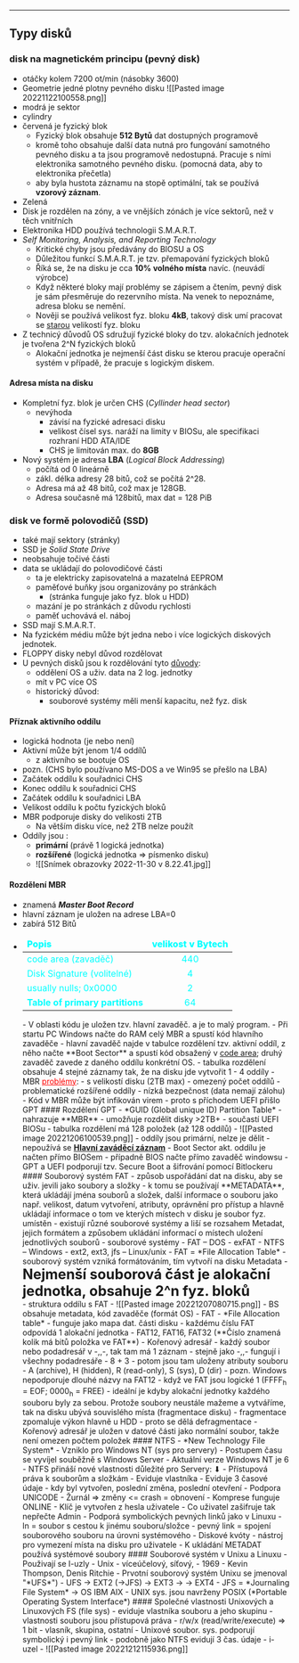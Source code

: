 ---

## Typy disků
### disk na magnetickém principu (pevný disk)
- otáčky kolem 7200 ot/min (násobky 3600)
- Geometrie jedné plotny pevného disku
![[Pasted image 20221122100558.png]]
- modrá je sektor
- cylindry
- červená je fyzický blok
	- Fyzický blok obsahuje **512 Bytů** dat dostupných programově
	- kromě toho obsahuje další data nutná pro fungování samotného pevného disku a ta jsou programově nedostupná. Pracuje s ními elektronika samotného pevného disku. (pomocná data, aby to elektronika přečetla)
	- aby byla hustota záznamu na stopě optimální, tak se používá **vzorový záznam**.
- Zelená 
- Disk je rozdělen na zóny, a ve vnějších zónách je více sektorů, než v těch vnitřních
- Elektronika HDD používá technologii S.M.A.R.T.
- *Self Monitoring, Analysis, and Reporting Technology*
	- Kritické chyby jsou předávány do BIOSU a OS
	- Důležitou funkcí S.M.A.R.T. je tzv. přemapování fyzických bloků
	- Říká se, že na disku je cca **10% volného místa** navíc. (neuvádí výrobce)
	- Když některé bloky mají problémy se zápisem a čtením, pevný disk je sám přesměruje do rezervního místa. Na venek to nepoznáme, adresa bloku se nemění.
	- Nověji se používá velikost fyz. bloku **4kB**, takový disk umí pracovat se <u>starou</u> velikostí fyz. bloku
- Z technicý důvodů OS sdružují fyzické bloky do tzv. alokačních jednotek je tvořena 2^N fyzických bloků
	- Alokační jednotka je nejmenší část disku se kterou pracuje operační systém v případě, že pracuje s logickým diskem.
#### Adresa místa na disku
- Kompletní fyz. blok je určen CHS (*Cyllinder head sector*)
	- nevýhoda
		- závisí na fyzické adresaci disku
		- velikost čísel sys. naráží na limity v BIOSu, ale specifikaci rozhraní HDD ATA/IDE
		- CHS je limitován max. do **8GB**
- Nový systém je adresa **LBA** (*Logical Block Addressing*)
	- počítá od 0 lineárně
	- zákl. délka adresy 28 bitů, což se počítá 2^28. 
	- Adresa má až 48 bitů, což max je 128GB.
	- Adresa současně má 128bitů, max dat = 128 PiB
### disk ve formě polovodičů (SSD)
- také mají sektory (stránky)
- SSD je *Solid State Drive*
- neobsahuje točivé části
- data se ukládají do polovodičové části
	- ta je elektricky zapisovatelná a mazatelná EEPROM
	- paměťové buňky jsou organizovány po stránkách
		- (stránka funguje jako fyz. blok u HDD)
	- mazání je po stránkách z důvodu rychlosti
	- paměť uchovává el. náboj
- SSD mají S.M.A.R.T.
- Na fyzickém médiu může být jedna nebo i více logických diskových jednotek.
- FLOPPY disky nebyl důvod rozdělovat
- U pevných disků jsou k rozdělování tyto <u>důvody</u>:
	- oddělení OS a uživ. data na 2 log. jednotky
	- mít v PC více OS
	- historický důvod:
		- souborové systémy měli menší kapacitu, než fyz. disk
#### Příznak aktivního oddílu
- logická hodnota (je nebo není)
- Aktivní může být jenom 1/4 oddílů
	- z aktivního se bootuje OS
- pozn. (CHS bylo používano MS-DOS a ve Win95 se přešlo na LBA)
- Začátek oddílu k souřadnici CHS
- Konec oddílu k souřadnici CHS
- Začátek oddílu k souřadnici LBA
- Velikost oddílu k počtu fyzických bloků
- MBR podporuje disky do velikosti 2TB
	- Na větším disku více, než 2TB nelze použít
- Oddíly jsou :
	- **primární** (právě 1 logická jednotka)
	- **rozšířené** (logická jednotka => písmenko disku)
	- ![[Snímek obrazovky 2022-11-30 v 8.22.41.jpg]]
#### Rozdělení MBR
- znamená ***Master Boot Record***
- hlavní záznam je uložen na adrese LBA=0
- zabírá 512 Bitů
- <table style="color: aqua;">
	<thead>
		<tr style="font-weight: 800;">
			<td>Popis</td>
			<td>velikost v Bytech</td>
		</tr>
	</thead>
	<tbody>
		<tr>
			<td>code area (zavaděč)</td>
			<td style="text-align: center;">440</td>
		</tr>
		<tr>
			<td>Disk Signature (volitelné)</td>
			<td style="text-align: center;">4</td>
		</tr>
		<tr>
			<td>usually nulls; 0x0000</td>
			<td style="text-align: center;">2</td>
		</tr>
		<tr>
			<td><b>Table of primary partitions</b></td>
			<td style="text-align: center;">64</td>
		</tr>
	</tbody>
</table>
- V oblasti kódu je uložen tzv. hlavní zavaděč. a je to malý program.
- Při startu PC Windows načte do RAM celý MBR a spustí kód hlavního zavaděče
- hlavní zavaděč najde v tabulce rozdělení tzv. aktivní oddíl, z něho načte **Boot Sector** a spustí kód obsažený v <u>code area</u>; druhý zavaděč zavede z daného oddílu konkrétní OS.
- tabulka rozdělení obsahuje 4 stejné záznamy tak, že na disku jde vytvořit 1 - 4 oddíly
- MBR <u style="color: red;">problémy</u>:
	- s velikostí disku (2TB max)
	- omezený počet oddílů
	- problematické rozšířené oddíly
	- nízká bezpečnost (data nemají zálohu)
	- Kód v MBR může být infikován virem
		- proto s příchodem UEFI přišlo GPT
#### Rozdělení GPT
- *GUID (Global unique ID) Partition Table*
- nahrazuje **MBR**
- umožňuje rozdělit disky >2TB+
- součastí UEFI BIOSu
- tabulka rozdělení má 128 položek (až 128 oddílů)
- ![[Pasted image 20221206100539.png]]
- oddíly jsou primární, nelze je dělit
- nepoužívá se <strong><u>Hlavní zaváděcí záznam</u></strong>
- Boot Sector akt. oddílu je načten přímo BIOSem
- případně BIOS načte přímo zavaděč windowsu
- GPT a UEFI podporují tzv. Secure Boot a šifrování pomocí Bitlockeru
#### Souborový systém FAT
- způsob uspořádání dat na disku, aby se uživ. jevili jako soubory a složky
	- k tomu se používají **METADATA**, která ukládájí jména souborů a složek, další informace o souboru jako např. velikost, datum vytvoření, atributy, oprávnění pro přístup a hlavně ukládají informace o tom ve kterých místech v disku je soubor fyz. umístěn
- existují různé souborové systémy a liší se rozsahem Metadat, jejich formátem a způsobem ukládání informací o místech uložení jednotlivých souborů
- souborové systémy
	- FAT – DOS
	- exFAT
	- NTFS – Windows
	- ext2, ext3, jfs – Linux/unix 
- FAT = *File Allocation Table*
- souborový systém vzniká formátováním, tím vytvoří na disku Metadata
- <div style="font-size: 25px; font-weight: 700">Nejmenší souborová část je alokační jednotka, obsahuje 2^n fyz. bloků</div>
- struktura oddílu s FAT
	- ![[Pasted image 20221207080715.png]]
	- BS obsahuje metadata, kód zavaděče (formát OS)
	- FAT - *File Allocation table*
		- funguje jako mapa dat. části disku
		- každému číslu FAT odpovídá 1 alokační jednotka
		- FAT12, FAT16, FAT32 (**Číslo znamená kolik má bitů položka ve FAT**)
	- Kořenový adresář
		- každý soubor nebo podadresář v -,,-, tak tam má 1 záznam
		- stejně jako -,,- fungují i všechny podadresáře
		- 8 + 3 <dopsat>
		- potom jsou tam uloženy atributy souboru
			- A (archive), H (hidden), R (read-only), S (sys), D (dir)
		- pozn. Windows nepodporuje dlouhé názvy na FAT12
		- když ve FAT jsou logické 1 (FFFF<sub>h</sub> = EOF; 0000<sub>h</sub> = FREE)
		- ideální je kdyby alokační jednotky každého souboru byly za sebou. Protože soubory neustále mažeme a vytváříme, tak na disku ubývá souvislého místa (fragmentace disku)
			- fragmentace zpomaluje výkon hlavně u HDD
				- proto se dělá defragmentace
		- Kořenový adresář je uložen v datové části jako normální soubor, takže není omezen počtem položek
#### NTFS
- *New Technology File System*
- Vzniklo pro Windows NT (sys pro servery)
- Postupem času se vyvíjel souběžně s Windows Server
- Aktuální verze Windows NT je 6
- NTFS přináší nové vlastnosti důležité pro Servery: ⬇
	- Přístupová práva k souborům a složkám
	- Eviduje vlastníka
	- Eviduje 3 časové údaje
		- kdy byl vytvořen, poslední změna, poslední otevření
	- Podpora UNICODE
	- Žurnál => změny <= crash = obnovení
	- Komprese funguje ONLINE
	- Klíč je vytvořen z hesla uživatele
	- Co uživatel zašifruje tak nepřečte Admin
	- Podporá symbolických pevných linků jako v Linuxu
		- ln = soubor s cestou k jinému souboru/složce
		- pevný link = spojení souborového souboru na úrovni systémového
	- Diskové kvóty
		- nástroj pro vymezení místa na disku pro uživatele
- K ukládání METADAT používá systémové soubory
#### Souborové systém v Unixu a Linuxu
- Použivají se I-uzly
- Unix 
	- víceúčelový, síťový, 
	- 1969 - Kevin Thompson, Denis Ritchie
- Prvotní souborový systém Unixu se jmenoval "*UFS*")
	- UFS -> EXT2 (->JFS) -> EXT3 -> -> EXT4
	- JFS = *Journaling File System* -> OS IBM AIX
- UNIX sys. jsou navrženy POSIX (*Portable Operating System Interface*)
#### Společné vlastnosti Unixových a Linuxových FS (file sys)
- eviduje vlastníka souboru a jeho skupinu
- vlastnosti souboru jsou přístupová práva
	- r/w/x (read/write/execute) => 1 bit
		- vlasník, skupina, ostatní
	- Unixové soubor. sys. podporují symbolický i pevný link
	- podobně jako NTFS evidují 3 čas. údaje
	- i-uzel
- ![[Pasted image 20221212115936.png]]
